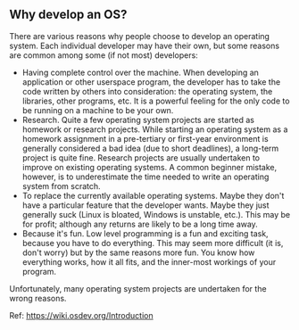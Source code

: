 ## Why develop an OS?

There are various reasons why people choose to develop an operating system. Each individual developer may have their own, but some reasons are common among some (if not most) developers:

- Having complete control over the machine. When developing an application or other userspace program, the developer has to take the code written by others into consideration: the operating system, the libraries, other programs, etc. It is a powerful feeling for the only code to be running on a machine to be your own.
- Research. Quite a few operating system projects are started as homework or research projects. While starting an operating system as a homework assignment in a pre-tertiary or first-year environment is generally considered a bad idea (due to short deadlines), a long-term project is quite fine. Research projects are usually undertaken to improve on existing operating systems. A common beginner mistake, however, is to underestimate the time needed to write an operating system from scratch.
- To replace the currently available operating systems. Maybe they don't have a particular feature that the developer wants. Maybe they just generally suck (Linux is bloated, Windows is unstable, etc.). This may be for profit; although any returns are likely to be a long time away.
- Because it's fun. Low level programming is a fun and exciting task, because you have to do everything. This may seem more difficult (it is, don't worry) but by the same reasons more fun. You know how everything works, how it all fits, and the inner-most workings of your program.


Unfortunately, many operating system projects are undertaken for the wrong reasons.

Ref: https://wiki.osdev.org/Introduction
